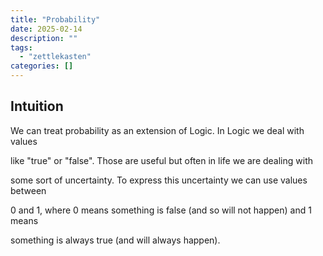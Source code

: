 ```yaml
---
title: "Probability"
date: 2025-02-14
description: ""
tags: 
  - "zettlekasten"
categories: []
---
```


## Intuition

We can treat probability as an extension of Logic. In Logic we deal with values

like "true" or "false". Those are useful but often in life we are dealing with

some sort of uncertainty. To express this uncertainty we can use values between

0 and 1, where 0 means something is false (and so will not happen) and 1 means

something is always true (and will always happen).
